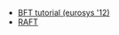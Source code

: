 
- [BFT tutorial (eurosys '12)](http://www1.unine.ch/eurosys2012/program/tutorials.html)
- [RAFT](https://www.usenix.org/conference/atc14/technical-sessions/presentation/ongaro)
